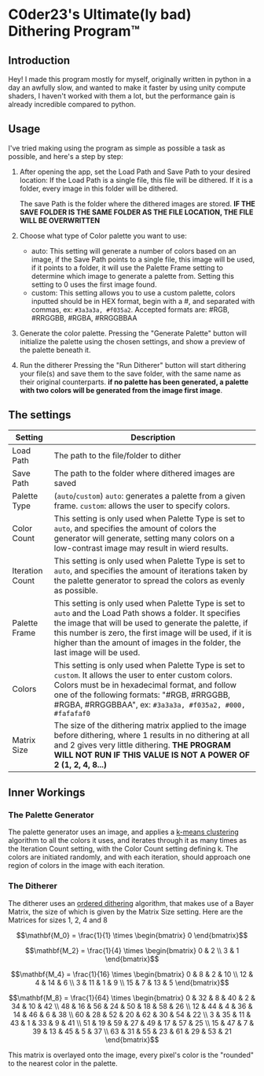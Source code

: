 # C0der23's Ultimate(ly bad) Dithering Program™
## Introduction
Hey! I made this program mostly for myself, originally written in python in a day an awfully slow, and wanted to make it faster by using unity compute shaders, I haven't worked with them a lot, but the performance gain is already incredible compared to python.

## Usage
I've tried making using the program as simple as possible a task as possible, and here's a step by step:

1. After opening the app, set the Load Path and Save Path to your desired location:
   If the Load Path is a single file, this file will be dithered.
   If it is a folder, every image in this folder will be dithered.

   The save Path is the folder where the dithered images are stored.
   **IF THE SAVE FOLDER IS THE SAME FOLDER AS THE FILE LOCATION, THE FILE WILL BE OVERWRITTEN**

2. Choose what type of Color palette you want to use:
   - auto: This setting will generate a number of colors based on an image, if the Save Path points to a single file, this image will be used, if it points to a folder, it will use the Palette Frame setting to determine which image to generate a palette from. Setting this setting to 0 uses the first image found.
   - custom: This setting allows you to use a custom palette, colors inputted should be in HEX format, begin with a #, and separated with commas, ex: `#3a3a3a, #f035a2`. Accepted formats are: #RGB, #RRGGBB, #RGBA, #RRGGBBAA

3. Generate the color palette.
   Pressing the "Generate Palette" button will initialize the palette using the chosen settings, and show a preview of the palette beneath it.

4. Run the ditherer
   Pressing the "Run Ditherer" button will start dithering your file(s) and save them to the save folder, with the same name as their original counterparts. **if no palette has been generated, a palette with two colors will be generated from the image first image**.

## The settings
| Setting | Description |
| ----------- | ----------- |
| Load Path | The path to the file/folder to dither |
| Save Path | The path to the folder where dithered images are saved|
| Palette Type | (`auto`/`custom`) `auto`: generates a palette from a given frame. `custom`: allows the user to specify colors. |
| Color Count | This setting is only used when Palette Type is set to `auto`, and specifies the amount of colors the generator will generate, setting many colors on a low-contrast image may result in wierd results. |
| Iteration Count | This setting is only used when Palette Type is set to `auto`, and specifies the amount of iterations taken by the palette generator to spread the colors as evenly as possible. |
| Palette Frame | This setting is only used when Palette Type is set to `auto` and the Load Path shows a folder. It specifies the image that will be used to generate the palette, if this number is zero, the first image will be used, if it is higher than the amount of images in the folder, the last image will be used.|
| Colors | This setting is only used when Palette Type is set to `custom`. It allows the user to enter custom colors. Colors must be in hexadecimal format, and follow one of the following formats: "#RGB, #RRGGBB, #RGBA, #RRGGBBAA", ex: `#3a3a3a, #f035a2, #000, #fafafaf0`|
| Matrix Size | The size of the dithering matrix applied to the image before dithering, where 1 results in no dithering at all and 2 gives very little dithering. **THE PROGRAM WILL NOT RUN IF THIS VALUE IS NOT A POWER OF 2 (1, 2, 4, 8...)**|

## Inner Workings

### The Palette Generator
The palette generator uses an image, and applies a [k-means clustering](https://en.wikipedia.org/wiki/K-means_clustering) algorithm to all the colors it uses, and iterates through it as many times as the Iteration Count setting, with the Color Count setting defining k. The colors are initiated randomly, and with each iteration, should approach one region of colors in the image with each iteration.

### The Ditherer
The ditherer uses an [ordered dithering](https://en.wikipedia.org/wiki/Ordered_dithering) algorithm, that makes use of a Bayer Matrix, the size of which is given by the Matrix Size setting.
Here are the Matrices for sizes 1, 2, 4 and 8

```math
\mathbf{M_0} = \frac{1}{1} \times
\begin{bmatrix}
0
\end{bmatrix}
```

```math
\mathbf{M_2} = \frac{1}{4} \times
\begin{bmatrix}
0 & 2 \\
3 & 1
\end{bmatrix}
```

```math
\mathbf{M_4} = \frac{1}{16} \times
\begin{bmatrix}
 0 &  8 &  2 & 10 \\
12 &  4 & 14 &  6 \\
 3 & 11 &  1 &  9 \\
15 &  7 & 13 &  5
\end{bmatrix}
```

```math
\mathbf{M_8} = \frac{1}{64} \times
\begin{bmatrix}
 0 & 32 &  8 & 40 &  2 & 34 & 10 & 42 \\
48 & 16 & 56 & 24 & 50 & 18 & 58 & 26 \\
12 & 44 &  4 & 36 & 14 & 46 &  6 & 38 \\
60 & 28 & 52 & 20 & 62 & 30 & 54 & 22 \\
 3 & 35 & 11 & 43 &  1 & 33 &  9 & 41 \\
51 & 19 & 59 & 27 & 49 & 17 & 57 & 25 \\
15 & 47 &  7 & 39 & 13 & 45 &  5 & 37 \\
63 & 31 & 55 & 23 & 61 & 29 & 53 & 21
\end{bmatrix}
```

This matrix is overlayed onto the image, every pixel's color is the "rounded" to the nearest color in the palette.
